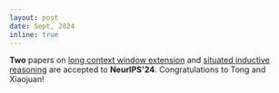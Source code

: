 ```yaml
---
layout: post
date: Sept, 2024
inline: true
---
```


<b>Two</b> papers on [long context window extension](publications/#wu2024cream) and [situated inductive reasoning](publications/#tang2024mars) are accepted to **NeurIPS'24**. Congratulations to Tong and Xiaojuan!
